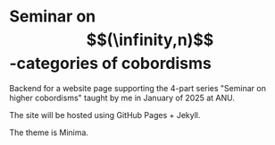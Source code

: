 # Seminar on $$(\infinity,n)$$-categories of cobordisms

Backend for a website page supporting the 4-part series "Seminar on higher cobordisms" taught by me in January of 2025 at ANU. 

The site will be hosted using GitHub Pages + Jekyll.

The theme is Minima.
